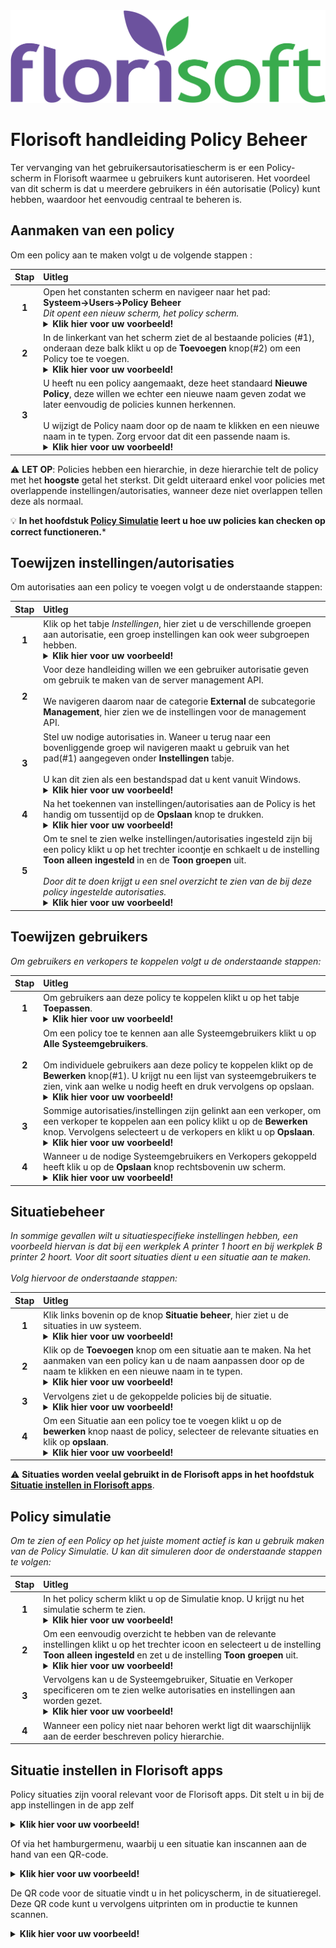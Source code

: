 <img src="../../fslogo.png">

# Florisoft handleiding Policy Beheer

Ter vervanging van het gebruikersautorisatiescherm is er een Policy-scherm in Florisoft waarmee u gebruikers kunt autoriseren. Het voordeel van dit scherm is dat u meerdere gebruikers in één autorisatie (Policy) kunt hebben, waardoor het eenvoudig centraal te beheren is.

## Aanmaken van een policy

Om een policy aan te maken volgt u de volgende stappen :

|Stap|Uitleg|
|:-:|:--|
|**1**|Open het constanten scherm en navigeer naar het pad:<br>**Systeem→Users→Policy Beheer** <br>*Dit opent een nieuw scherm, het policy scherm.*<details><summary><b>Klik hier voor uw voorbeeld!</b></summary><img src="Media/NL/1.png"></details>|
|**2**|In de linkerkant van het scherm ziet de al bestaande policies (#1), onderaan deze balk klikt u op de **Toevoegen** knop(#2) om een Policy toe te voegen.<details><summary><b>Klik hier voor uw voorbeeld!</b></summary><img src="Media/NL/2.png"></details>|
|**3**|U heeft nu een policy aangemaakt, deze heet standaard **Nieuwe Policy**, deze willen we echter een nieuwe naam geven zodat we later eenvoudig de policies kunnen herkennen.<Br><br>U wijzigt de Policy naam door op de naam te klikken en een nieuwe naam in te typen. Zorg ervoor dat dit een passende naam is.<details><summary><b>Klik hier voor uw voorbeeld!</b></summary><img src="Media/NL/3.png"></details>|

:warning: **LET OP**: Policies hebben een hierarchie, in deze hierarchie telt de policy met het **hoogste** getal het sterkst. Dit geldt uiteraard enkel voor policies met overlappende instellingen/autorisaties, wanneer deze niet overlappen tellen deze als normaal. 

:bulb: **In het hoofdstuk [Policy Simulatie](#policy-simulatie) leert u hoe uw policies kan checken op correct functioneren.***

## Toewijzen instellingen/autorisaties

Om autorisaties aan een policy te voegen volgt u de onderstaande stappen:

|Stap|Uitleg|
|:-:|:--|
|**1**|Klik op het tabje *Instellingen*, hier ziet u de verschillende groepen aan autorisatie, een groep instellingen kan ook weer subgroepen hebben.<details><summary><b>Klik hier voor uw voorbeeld!</b></summary><img src="Media/NL/4.png"></details>|
|**2**|Voor deze handleiding willen we een gebruiker autorisatie  geven om gebruik te maken van de server management API.<br><br>We navigeren daarom naar de categorie **External** de subcategorie **Management**, hier zien we de instellingen voor de management API.|
|**3**|Stel uw nodige autorisaties in. Waneer u terug naar een bovenliggende groep wil navigeren maakt u gebruik van het pad(#1) aangegeven onder **Instellingen** tabje. <br><br>U kan dit zien als een bestandspad dat u kent vanuit Windows.<details><summary><b>Klik hier voor uw voorbeeld!</b></summary><img src="Media/NL/5.png"></details>|
|**4**|Na het toekennen van instellingen/autorisaties aan de Policy is het handig om tussentijd op de **Opslaan** knop te drukken.<details><summary><b>Klik hier voor uw voorbeeld!</b></summary><img src="Media/NL/6.png"></details>|
|**5**|Om te snel te zien welke instellingen/autorisaties ingesteld zijn bij een policy klikt u op het trechter icoontje en schkaelt u de instelling **Toon alleen ingesteld** in en de **Toon groepen** uit. <Br><br>*Door dit te doen krijgt u een snel overzicht te zien van de bij deze policy ingestelde autorisaties.*<details><summary><b>Klik hier voor uw voorbeeld!</b></summary><img src="Media/NL/7.png"></details>|

## Toewijzen gebruikers

*Om gebruikers en verkopers te koppelen volgt u de onderstaande stappen:*

|Stap|Uitleg|
|:-:|:--|
|**1**|Om gebruikers aan deze policy te koppelen klikt u op het tabje **Toepassen**.<details><summary><b>Klik hier voor uw voorbeeld!</b></summary><img src="Media/NL/7.png"></details>|
|**2**|Om een policy toe te kennen aan alle Systeemgebruikers klikt u op **Alle Systeemgebruikers**. <br><br>Om individuele gebruikers aan deze policy te koppelen klikt op de **Bewerken** knop(#1). U krijgt nu een lijst van systeemgebruikers te zien, vink aan welke u nodig heeft en druk vervolgens op opslaan.<details><summary><b>Klik hier voor uw voorbeeld!</b></summary><img src="Media/NL/9.png"></details>|
|**3**|Sommige autorisaties/instellingen zijn gelinkt aan een verkoper, om een verkoper te koppelen aan een policy klikt u op de **Bewerken** knop. Vervolgens selecteert u de verkopers en klikt u op **Opslaan**.<details><summary><b>Klik hier voor uw voorbeeld!</b></summary><img src="Media/NL/10.png"></details>|
|**4**|Wanneer u de nodige Systeemgebruikers en Verkopers gekoppeld heeft klik u op de **Opslaan** knop rechtsbovenin uw scherm.<details><summary><b>Klik hier voor uw voorbeeld!</b></summary><img src="Media/NL/11.png"></details>|

## Situatiebeheer

*In sommige gevallen wilt u situatiespecifieke instellingen hebben, een voorbeeld hiervan is dat bij een werkplek A printer 1 hoort en bij werkplek B printer 2 hoort. Voor dit soort situaties dient u een situatie aan te maken. <br><br>Volg hiervoor de onderstaande stappen:*

|Stap|Uitleg|
|:-:|:--|
|**1**|Klik links bovenin op de knop **Situatie beheer**, hier ziet u de situaties in uw systeem.<details><summary><b>Klik hier voor uw voorbeeld!</b></summary><img src="Media/NL/12.png"></details>|
|**2**|Klik op de **Toevoegen** knop om een situatie aan te maken. Na het aanmaken van een policy kan u de naam aanpassen door op de naam te klikken en een nieuwe naam in te typen.<details><summary><b>Klik hier voor uw voorbeeld!</b></summary><img src="Media/NL/13.png"></details>|
|**3**|Vervolgens ziet u de gekoppelde policies bij de situatie.<details><summary><b>Klik hier voor uw voorbeeld!</b></summary><img src="Media/NL/14.png"></details>|
|**4**|Om een Situatie aan een policy toe te voegen klikt u op de **bewerken** knop naast de policy, selecteer de relevante situaties en klik op **opslaan**.<details><summary><b>Klik hier voor uw voorbeeld!</b></summary><img src="Media/NL/15.png"></details>|

:warning: **Situaties worden veelal gebruikt in de Florisoft apps in het hoofdstuk [Situatie instellen in Florisoft apps](#situatie-instellen-in-florisoft-apps)**.

## Policy simulatie

*Om te zien of een Policy op het juiste moment actief is kan u gebruik maken van de Policy Simulatie. U kan dit simuleren door de onderstaande stappen te volgen:*

|Stap|Uitleg|
|:-:|:--|
|**1**|In het policy scherm klikt u op de Simulatie knop. U krijgt nu het simulatie scherm te zien.<details><summary><b>Klik hier voor uw voorbeeld!</b></summary><img src="Media/NL/16.png"></details>|
|**2**|Om een eenvoudig overzicht te hebben van de relevante instellingen klikt u op het trechter icoon en selecteert u de instelling **Toon alleen ingesteld** en zet u de instelling **Toon groepen** uit.<details><summary><b>Klik hier voor uw voorbeeld!</b></summary><img src="Media/NL/17.png"></details>|
|**3**|Vervolgens kan u de Systeemgebruiker, Situatie en Verkoper specificeren om te zien welke autorisaties en instellingen aan worden gezet.<details><summary><b>Klik hier voor uw voorbeeld!</b></summary><img src="Media/NL/18.png"></details> |
|**4**|Wanneer een policy niet naar behoren werkt ligt dit waarschijnlijk aan de eerder beschreven policy hierarchie. |

## Situatie instellen in Florisoft apps

Policy situaties zijn vooral relevant voor de Florisoft apps. 
Dit stelt u in bij de app instellingen in de app zelf

<details><summary><b>Klik hier voor uw voorbeeld!</b></summary><img src="Media/NL/21.png"></details>

Of via het hamburgermenu, waarbij u een situatie kan inscannen aan de hand van een QR-code.

<details><summary><b>Klik hier voor uw voorbeeld!</b></summary><img src="Media/NL/20.png"></details>

De QR code voor de situatie vindt u in het policyscherm, in de situatieregel. Deze QR code kunt u vervolgens uitprinten om in productie te kunnen scannen.

<details><summary><b>Klik hier voor uw voorbeeld!</b></summary><img src="Media/NL/22.png"></details>

